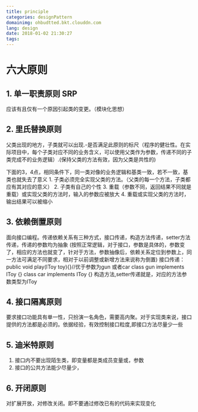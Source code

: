 ```yaml
---
title: principle
categories: designPattern
domainimg: ohbudtted.bkt.clouddn.com
lang: design
date: 2018-01-02 21:30:27
tags:
---
```

# 六大原则
## 1. <b>单一职责原则 SRP</b>
   应该有且仅有一个原因引起类的变更。（模块化思想） 

## 2. <b>里氏替换原则</b>
   父类出现的地方，子类就可以出现.-是否满足此原则的标尺（程序的健壮性。在实际项目中，每个子类对应不同的业务含义，可以使用父类作为参数，传递不同的子类完成不的业务逻辑）.(保持父类的方法有效，因为父类是共性的)
<!-- more -->
   下面的3，4点，相同条件下，同一类对像的业务逻辑和基类一致，若不一致，基类也就失去了意义
		1. 子类必须完全实现父类的方法。（父类的每一个方法，子类都应有其对应的意义）
		2. 子类有自己的个性
		3. 重载（参数不同，返回结果不同就是重载）或实现父类的方法时，输入的参数应被放大
		4. 重载或实现父类的方法时，输出结果可以被缩小
## 3. <b>依赖倒置原则</b>
   面向接口编程。传递依赖关系有三种方式，接口传递，构造方法传递，setter方法传递，传递的参数均为抽象
   (按照正常逻辑，对于接口，参数是具体的，参数变了，相应的方法也就变了，针对于方法，参数抽像后，依赖关系定位到参数上，同一方法可满足不同要求，相对于以前调整或新增方法来说称为倒置)
		接口传递：
               public void play(IToy toy){}//优于参数为gun 或者car
               class gun implements IToy {}
               class car implements IToy {}
        构造方法,setter传递就是，对应的方法参数类型为IToy

## 4. <b>接口隔离原则</b>
   要求接口功能具有单一性，只扮演一名角色，需要高内聚。对于实现类来说，接口提供的方法都是必须的。依据经验，有效控制接口粒度,即接口方法尽量少一些
## 5. <b>迪米特原则</b>
   1. 接口内不要出现陌生类，即变量都是类成员变量或，参数
   2. 接口的公共方法能少尽量少，

## 6. <b>开闭原则</b>
   对扩展开放，对修改关闭。即不要通过修改已有的代码来实现变化